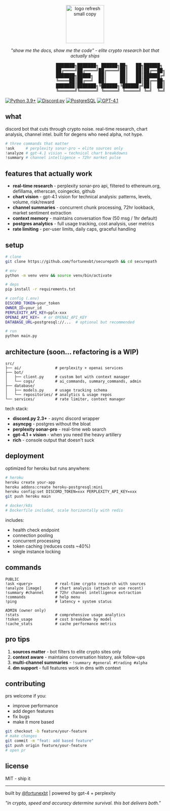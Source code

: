 <p align="center">
  <img width="120" height="120" alt="logo refresh small copy" src="https://github.com/user-attachments/assets/d4a94780-987d-41de-958c-7b9fa468dce1" />
</p>

<p align="center">
  <i>"show me the docs, show me the code" - elite crypto research bot that actually ships</i>
</p>

<p align="center">
<pre>
                   ███████╗███████╗ ██████╗██╗   ██╗██████╗ ███████╗██████╗  █████╗ ████████╗██╗  ██╗
                   ██╔════╝██╔════╝██╔════╝██║   ██║██╔══██╗██╔════╝██╔══██╗██╔══██╗╚══██╔══╝██║  ██║
                   ███████╗█████╗  ██║     ██║   ██║██████╔╝█████╗  ██████╔╝███████║   ██║   ███████║
                   ╚════██║██╔══╝  ██║     ██║   ██║██╔══██╗██╔══╝  ██╔═══╝ ██╔══██║   ██║   ██╔══██║
                   ███████║███████╗╚██████╗╚██████╔╝██║  ██║███████╗██║     ██║  ██║   ██║   ██║  ██║
                   ╚══════╝╚══════╝ ╚═════╝ ╚═════╝ ╚═╝  ╚═╝╚══════╝╚═╝     ╚═╝  ╚═╝   ╚═╝   ╚═╝  ╚═╝
</pre>



[![Python 3.9+](https://img.shields.io/badge/python-3.9+-blue.svg?style=flat-square&logo=python)](https://www.python.org)
[![Discord.py](https://img.shields.io/badge/discord.py-2.3+-5865f2.svg?style=flat-square&logo=discord)](https://discordpy.readthedocs.io/)
[![PostgreSQL](https://img.shields.io/badge/postgresql-asyncpg-336791.svg?style=flat-square&logo=postgresql)](https://www.postgresql.org/)
[![GPT-4.1](https://img.shields.io/badge/gpt--4.1-vision-00A67E.svg?style=flat-square&logo=openai)](https://openai.com)

## what

discord bot that cuts through crypto noise. real-time research, chart analysis, channel intel. built for degens who need alpha, not hype.

```python
# three commands that matter
!ask     # perplexity sonar-pro → elite sources only
!analyze # gpt-4.1 vision → technical chart breakdowns  
!summary # channel intelligence → 72hr market pulse
```

## features that actually work

- **real-time research** - perplexity sonar-pro api, filtered to ethereum.org, defillama, etherscan, coingecko, github
- **chart vision** - gpt-4.1 vision for technical analysis: patterns, levels, volume, risk/reward
- **channel summaries** - concurrent chunk processing, 72hr lookback, market sentiment extraction
- **context memory** - maintains conversation flow (50 msg / 1hr default)
- **postgres analytics** - full usage tracking, cost analysis, user metrics
- **rate limiting** - per-user limits, daily caps, graceful handling

## setup

```bash
# clone
git clone https://github.com/fortunexbt/securepath && cd securepath

# env
python -m venv venv && source venv/bin/activate

# deps
pip install -r requirements.txt

# config (.env)
DISCORD_TOKEN=your_token
OWNER_ID=your_id
PERPLEXITY_API_KEY=pplx-xxx
OPENAI_API_KEY=  # or OPENAI_API_KEY
DATABASE_URL=postgresql://...  # optional but recommended

# run
python main.py
```

## architecture (soon... refactoring is a WIP)

```
src/
├── ai/               # perplexity + openai services
├── bot/              
│   ├── client.py     # custom bot with context manager
│   └── cogs/         # ai_commands, summary_commands, admin
├── database/         
│   ├── models.py     # usage tracking schema
│   └── repositories/ # analytics & usage repos
└── services/         # rate limiter, context manager
```

tech stack:
- **discord.py 2.3+** - async discord wrapper
- **asyncpg** - postgres without the bloat
- **perplexity sonar-pro** - real-time web search
- **gpt-4.1 + vision** - when you need the heavy artillery
- **rich** - console output that doesn't suck

## deployment

optimized for heroku but runs anywhere:

```bash
# heroku
heroku create your-app
heroku addons:create heroku-postgresql:mini
heroku config:set DISCORD_TOKEN=xxx PERPLEXITY_API_KEY=xxx
git push heroku main

# docker/k8s
# Dockerfile included, scale horizontally with redis
```

includes:
- health check endpoint
- connection pooling
- concurrent processing
- token caching (reduces costs ~40%)
- single instance locking

## commands

```
PUBLIC
!ask <query>          # real-time crypto research with sources
!analyze [image]      # chart analysis (attach or use recent)
!summary #channel     # 72hr channel intelligence extraction
!commands             # help menu
!ping                 # latency + system status

ADMIN (owner only)
!stats                # comprehensive usage analytics
!token_usage          # cost breakdown by model
!cache_stats          # cache performance metrics
```

## pro tips

1. **sources matter** - bot filters to elite crypto sites only
2. **context aware** - maintains conversation history, ask follow-ups
3. **multi-channel summaries** - `!summary #general #trading #alpha`
4. **dm support** - full features work in dms with context

## contributing

prs welcome if you:
- improve performance
- add degen features
- fix bugs
- make it more based

```bash
git checkout -b feature/your-feature
# make changes
git commit -m "feat: add based feature"
git push origin feature/your-feature
# open pr
```

## license

MIT - ship it

---

built by [@fortunexbt](https://github.com/fortunexbt) | powered by gpt-4 + perplexity

*"in crypto, speed and accuracy determine survival. this bot delivers both."*
